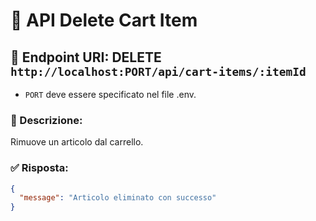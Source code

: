 # 🛒 API Delete Cart Item

## 📍 Endpoint URI: DELETE `http://localhost:PORT/api/cart-items/:itemId`

- `PORT` deve essere specificato nel file .env.

### 📝 Descrizione:

Rimuove un articolo dal carrello.

### ✅ Risposta:

```json
{
  "message": "Articolo eliminato con successo"
}
```
